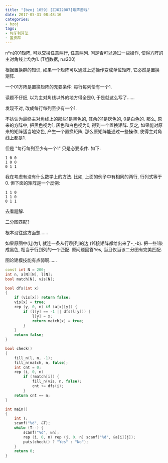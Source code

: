 ```yaml
---
title: "[bzoj 1059] [ZJOI2007]矩阵游戏"
date: 2017-05-31 08:48:16
categories:
- bzoj
tags:
- 匈牙利算法
- 置换群
---
```

n\*n的01矩阵, 可以交换任意两行, 任意两列. 问是否可以通过一些操作, 使得方阵的主对角线上均为1. (T组数据, n&le;200)
<!--more-->
根据置换群的知识, 如果一个矩阵可以通过上述操作变成单位矩阵, 它必然是置换矩阵.

一个01方阵是置换矩阵的充要条件: 每行每列恰有一个1.

读题不仔细, 以为主对角线以外的地方得全是0, 于是就这么写了......

发现不对, 改成每行每列至少有一个1.

不妨认为最终主对角线上的那些1是黑色的, 其余的1是灰色的, 0是白色的. 那么, 原来的方阵中, 把黑色视为1, 灰色和白色视为0, 得到一个置换矩阵. 反之, 如果能对原来的矩阵适当地染色, 产生一个置换矩阵, 那么原矩阵能通过一些操作, 使得主对角线上都是1.

但是 "每行每列至少有一个1" 只是必要条件. 如下:
```
1 0 0
1 0 0
0 1 1
```

我在考虑有没有什么数学上的方法. 比如, 上面的例子中有相同的两行, 行列式等于0. 但下面的矩阵是一个反例:
```
1 1 0
1 1 0
0 1 1
```

去看题解.

二分图匹配?

根本没往这方面想......

如果原图中(i,j)为1, 就连一条从行i到列j的边 (邻接矩阵都给出来了-_-b). 把一些1染成黑色, 相当于行到列的一个匹配. 原问题回答Yes, 当且仅当该二分图有完美匹配.

图论建模技能有点弱啊......

```cpp
const int N = 200;
int n, a[N][N], l[N];
bool match[N], vis[N];

bool dfs(int x)
{
	if (vis[x]) return false;
	vis[x] = true;
	rep (y, 0, n) if (a[x][y]) {
		if (l[y] == -1 || dfs(l[y])) {
			l[y] = x;
			return match[x] = true;
		}
	}
	return false;
}

bool check()
{
	fill_n(l, n, -1);
	fill_n(match, n, false);
	int cnt = 0;
	rep (i, 0, n)
		if (!match[i]) {
			fill_n(vis, n, false);
			cnt += dfs(i);
		}
	return cnt == n;
}

int main()
{
	int T;
	scanf("%d", &T);
	while (T--) {
		scanf("%d", &n);
		rep (i, 0, n) rep (j, 0, n) scanf("%d", &a[i][j]);
		puts(check() ? "Yes" : "No");
	}
	return 0;
}
```